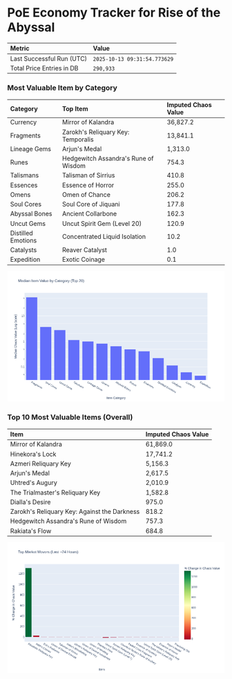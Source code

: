# PoE Economy Tracker for Rise of the Abyssal

<!-- START_MAINTENANCE -->
| Metric | Value |
|:---|:---|
| Last Successful Run (UTC) | `2025-10-13 09:31:54.773629` |
| Total Price Entries in DB | `290,933` |

<!-- END_MAINTENANCE -->

<!-- START_DATAFRAME_DEBUG -->
<!-- END_DATAFRAME_DEBUG -->

<!-- START_CATEGORY_ANALYSIS -->
### Most Valuable Item by Category
| Category | Top Item | Imputed Chaos Value |
| :--- | :--- | :--- |
| Currency | Mirror of Kalandra | 36,827.2 |
| Fragments | Zarokh's Reliquary Key: Temporalis | 13,841.1 |
| Lineage Gems | Arjun's Medal | 1,313.0 |
| Runes | Hedgewitch Assandra's Rune of Wisdom | 754.3 |
| Talismans | Talisman of Sirrius | 410.8 |
| Essences | Essence of Horror | 255.0 |
| Omens | Omen of Chance | 206.2 |
| Soul Cores | Soul Core of Jiquani | 177.8 |
| Abyssal Bones | Ancient Collarbone | 162.3 |
| Uncut Gems | Uncut Spirit Gem (Level 20) | 120.9 |
| Distilled Emotions | Concentrated Liquid Isolation | 10.2 |
| Catalysts | Reaver Catalyst | 1.0 |
| Expedition | Exotic Coinage | 0.1 |


![Category Analysis Chart](charts/category_analysis.png)
<!-- END_ANALYSIS -->

<!-- START_ANALYSIS -->
### Top 10 Most Valuable Items (Overall)
| Item | Imputed Chaos Value |
| :--- | :--- |
| Mirror of Kalandra | 61,869.0 |
| Hinekora's Lock | 17,741.2 |
| Azmeri Reliquary Key | 5,156.3 |
| Arjun's Medal | 2,617.5 |
| Uhtred's Augury | 2,010.9 |
| The Trialmaster's Reliquary Key | 1,582.8 |
| Dialla's Desire | 975.0 |
| Zarokh's Reliquary Key: Against the Darkness | 818.2 |
| Hedgewitch Assandra's Rune of Wisdom | 757.3 |
| Rakiata's Flow | 684.8 |


![Market Movers Chart](charts/market_movers.png)
<!-- END_ANALYSIS -->
